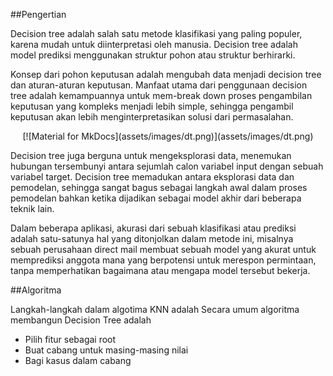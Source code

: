##Pengertian

Decision tree adalah salah satu metode klasifikasi yang paling populer, karena mudah untuk diinterpretasi oleh manusia. Decision tree adalah model prediksi menggunakan struktur pohon atau struktur berhirarki.

Konsep dari pohon keputusan adalah mengubah data menjadi decision tree dan aturan-aturan keputusan. Manfaat utama dari penggunaan decision tree adalah kemampuannya untuk mem-break down proses pengambilan keputusan yang kompleks menjadi lebih simple, sehingga pengambil keputusan akan lebih menginterpretasikan solusi dari permasalahan.

<center>[![Material for MkDocs](assets/images/dt.png)](assets/images/dt.png)</center>

Decision tree juga berguna untuk mengeksplorasi data, menemukan hubungan tersembunyi antara sejumlah calon variabel input dengan sebuah variabel target. Decision tree memadukan antara eksplorasi data dan pemodelan, sehingga sangat bagus sebagai langkah awal dalam proses pemodelan bahkan ketika dijadikan sebagai model akhir dari beberapa teknik lain.

Dalam beberapa aplikasi, akurasi dari sebuah klasifikasi atau prediksi adalah satu-satunya hal yang ditonjolkan dalam metode ini, misalnya sebuah perusahaan direct mail membuat sebuah model yang akurat untuk memprediksi anggota mana yang berpotensi untuk merespon permintaan, tanpa memperhatikan bagaimana atau mengapa model tersebut bekerja.

##Algoritma

Langkah-langkah dalam algotima KNN adalah
Secara umum algoritma membangun Decision Tree adalah
	
<ul>
<li>Pilih fitur sebagai root</li>
<li>Buat cabang untuk masing-masing nilai</li>
<li>Bagi kasus dalam cabang</li>
</ul>